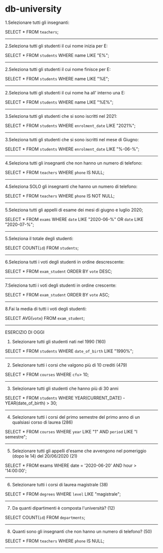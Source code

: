 # db-university

1.Selezionare tutti gli insegnanti:

SELECT * FROM `teachers`;

------------------------------------------------------

2.Seleziona tutti gli studenti il cui nome inizia per E:

SELECT * FROM `students` WHERE name LIKE "E%";

------------------------------------------------------

2.Seleziona tutti gli studenti il cui nome finisce per E:

SELECT * FROM `students` WHERE name LIKE "%E";

------------------------------------------------------

2.Seleziona tutti gli studenti il cui nome ha all' interno una E:

SELECT * FROM `students` WHERE name LIKE "%E%";

------------------------------------------------------

3.Seleziona tutti gli studenti che si sono iscritti nel 2021: 

SELECT * FROM `students` WHERE `enrolment_date` LIKE "2021%";

------------------------------------------------------

3.Seleziona tutti gli studenti che si sono iscritti nel mese di Giugno: 

SELECT * FROM `students` WHERE `enrolment_date` LIKE "%-06-%";

------------------------------------------------------

4.Seleziona tutti gli insegnanti che non hanno un numero di telefono: 

SELECT * FROM `teachers` WHERE `phone` IS NULL;

------------------------------------------------------

4.Seleziona SOLO gli insegnanti che hanno un numero di telefono: 

SELECT * FROM `teachers` WHERE `phone` IS NOT NULL;

------------------------------------------------------

5.Seleziona tutti gli appelli di esame dei mesi di giugno e luglio 2020;

SELECT * FROM `exams` WHERE `date` LIKE "2020-06-%" OR `date` LIKE "2020-07-%";

------------------------------------------------------

5.Seleziona il totale degli studenti:

SELECT COUNT(`id`) FROM `students`;

------------------------------------------------------

6.Seleziona tutti i voti degli studenti in ordine descrescente:

SELECT * FROM `exam_student` ORDER BY `vote` DESC;

------------------------------------------------------

7.Seleziona tutti i voti degli studenti in ordine crescente: 

SELECT * FROM `exam_student` ORDER BY `vote` ASC;

------------------------------------------------------

8.Fai la media di tutti i voti degli studenti:

SELECT AVG(`vote`) FROM `exam_student`;

------------------------------------------------------



ESERCIZIO DI OGGI

1. Selezionare tutti gli studenti nati nel 1990 (160)

SELECT * FROM `students` WHERE `date_of_birth` LIKE "1990%";

------------------------------------------------------

2. Selezionare tutti i corsi che valgono più di 10 crediti (479)

SELECT * FROM `courses` WHERE `cfu`> 10;

------------------------------------------------------

3. Selezionare tutti gli studenti che hanno più di 30 anni

SELECT * FROM `students` WHERE YEAR(CURRENT_DATE) - YEAR(date_of_birth) > 30;

-----------------------------------------------------

4. Selezionare tutti i corsi del primo semestre del primo anno di un qualsiasi corso di
laurea (286)

SELECT * FROM `courses` WHERE `year` LIKE "1" AND `period` LIKE "I semestre";

-----------------------------------------------------

5. Selezionare tutti gli appelli d'esame che avvengono nel pomeriggio (dopo le 14) del
20/06/2020 (21)

SELECT * FROM exams WHERE date = '2020-06-20' AND hour > '14:00:00';

-----------------------------------------------------

6. Selezionare tutti i corsi di laurea magistrale (38)

SELECT * FROM `degrees` WHERE `level` LIKE "magistrale";

-----------------------------------------------------

7. Da quanti dipartimenti è composta l'università? (12)

SELECT COUNT(`id`) FROM `departments`;

-----------------------------------------------------

8. Quanti sono gli insegnanti che non hanno un numero di telefono? (50)

SELECT * FROM `teachers` WHERE `phone` IS NULL;

-----------------------------------------------------